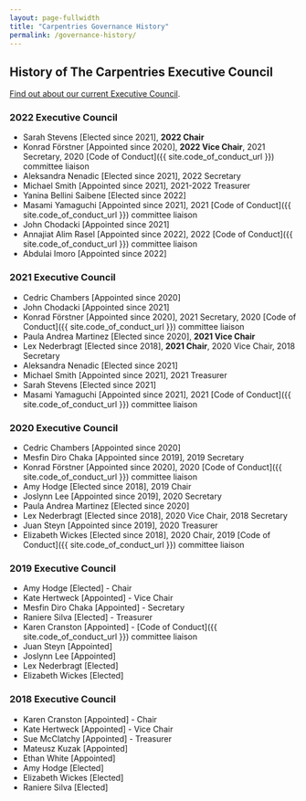 ```yaml
---
layout: page-fullwidth
title: "Carpentries Governance History"
permalink: /governance-history/
---
```


## History of The Carpentries Executive Council

[Find out about our current Executive Council](/governance/).


### 2022 Executive Council

- Sarah Stevens [Elected since 2021], **2022 Chair**
- Konrad Förstner [Appointed since 2020], **2022 Vice Chair**, 2021 Secretary, 2020 [Code of Conduct]({{ site.code_of_conduct_url }}) committee liaison
- Aleksandra Nenadic [Elected since 2021], 2022 Secretary
- Michael Smith [Appointed since 2021], 2021-2022 Treasurer
- Yanina Bellini Saibene [Elected since 2022]
- Masami Yamaguchi [Appointed since 2021], 2021 [Code of Conduct]({{ site.code_of_conduct_url }}) committee liaison
- John Chodacki [Appointed since 2021]
- Annajiat Alim Rasel [Appointed since 2022], 2022 [Code of Conduct]({{ site.code_of_conduct_url }}) committee liaison
- Abdulai Imoro [Appointed since 2022]

### 2021 Executive Council

- Cedric Chambers [Appointed since 2020]
- John Chodacki [Appointed since 2021]
- Konrad Förstner [Appointed since 2020], 2021 Secretary, 2020 [Code of Conduct]({{ site.code_of_conduct_url }}) committee liaison
- Paula Andrea Martinez [Elected since 2020], **2021 Vice Chair**
- Lex Nederbragt [Elected since 2018], **2021 Chair**, 2020 Vice Chair, 2018 Secretary
- Aleksandra Nenadic [Elected since 2021]
- Michael Smith [Appointed since 2021], 2021 Treasurer
- Sarah Stevens [Elected since 2021]
- Masami Yamaguchi [Appointed since 2021], 2021 [Code of Conduct]({{ site.code_of_conduct_url }}) committee liaison


### 2020 Executive Council

- Cedric Chambers [Appointed since 2020]
- Mesfin Diro Chaka [Appointed since 2019], 2019 Secretary
- Konrad Förstner [Appointed since 2020], 2020 [Code of Conduct]({{ site.code_of_conduct_url }}) committee liaison
- Amy Hodge [Elected since 2018], 2019 Chair
- Joslynn Lee [Appointed since 2019], 2020 Secretary
- Paula Andrea Martinez [Elected since 2020]
- Lex Nederbragt [Elected since 2018], 2020 Vice Chair, 2018 Secretary
- Juan Steyn [Appointed since 2019], 2020 Treasurer
- Elizabeth Wickes [Elected since 2018], 2020 Chair, 2019 [Code of Conduct]({{ site.code_of_conduct_url }}) committee liaison

### 2019 Executive Council

- Amy Hodge [Elected] - Chair
- Kate Hertweck [Appointed] - Vice Chair
- Mesfin Diro Chaka [Appointed] - Secretary
- Raniere Silva [Elected] - Treasurer
- Karen Cranston [Appointed] - [Code of Conduct]({{ site.code_of_conduct_url }}) committee liaison
- Juan Steyn [Appointed]
- Joslynn Lee [Appointed]
- Lex Nederbragt [Elected]
- Elizabeth Wickes [Elected]

### 2018 Executive Council

- Karen Cranston [Appointed] - Chair
- Kate Hertweck [Appointed] - Vice Chair
- Sue McClatchy [Appointed] - Treasurer
- Mateusz Kuzak [Appointed]
- Ethan White [Appointed]
- Amy Hodge [Elected]
- Elizabeth Wickes [Elected]
- Raniere Silva [Elected]

